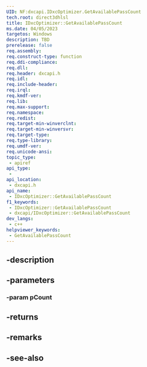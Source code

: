```yaml
---
UID: NF:dxcapi.IDxcOptimizer.GetAvailablePassCount
tech.root: direct3dhlsl
title: IDxcOptimizer::GetAvailablePassCount
ms.date: 04/05/2023
targetos: Windows
description: TBD
prerelease: false
req.assembly: 
req.construct-type: function
req.ddi-compliance: 
req.dll: 
req.header: dxcapi.h
req.idl: 
req.include-header: 
req.irql: 
req.kmdf-ver: 
req.lib: 
req.max-support: 
req.namespace: 
req.redist: 
req.target-min-winverclnt: 
req.target-min-winversvr: 
req.target-type: 
req.type-library: 
req.umdf-ver: 
req.unicode-ansi: 
topic_type:
 - apiref
api_type:
 - 
api_location:
 - dxcapi.h
api_name:
 - IDxcOptimizer::GetAvailablePassCount
f1_keywords:
 - IDxcOptimizer::GetAvailablePassCount
 - dxcapi/IDxcOptimizer::GetAvailablePassCount
dev_langs:
 - c++
helpviewer_keywords:
 - GetAvailablePassCount
---
```


## -description

## -parameters

### -param pCount

## -returns

## -remarks

## -see-also

